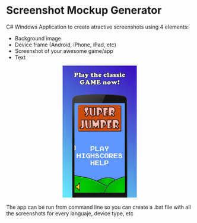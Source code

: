 # Screenshot Mockup Generator

C# Windows Application to create atractive screenshots using 4 elements:
- Background image
- Device frame (Android, iPhone, iPad, etc)
- Screenshot of your awesome game/app
- Text

<p align="center">
  <img src="Samples/out/test1.png" width="200">
</p>

The app can be run from command line so you can create a .bat file with all the screenshots for every languaje, device type, etc


